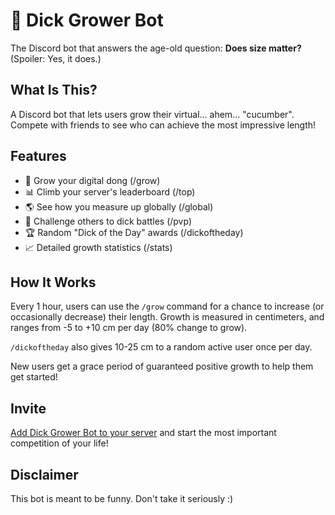 # 🍆 Dick Grower Bot

The Discord bot that answers the age-old question: **Does size matter?** (Spoiler: Yes, it does.)

## What Is This?

A Discord bot that lets users grow their virtual... ahem... "cucumber". Compete with friends to see who can achieve the most impressive length!

## Features

- 📏 Grow your digital dong (/grow)
- 📊 Climb your server's leaderboard (/top)
- 🌎 See how you measure up globally (/global)
- 🥊 Challenge others to dick battles (/pvp)
- 🏆 Random "Dick of the Day" awards (/dickoftheday)
- 📈 Detailed growth statistics (/stats)

## How It Works

Every 1 hour, users can use the `/grow` command for a chance to increase (or occasionally decrease) their length. Growth is measured in centimeters, and ranges from -5 to +10 cm per day (80% change to grow).

`/dickoftheday` also gives 10-25 cm to a random active user once per day.

New users get a grace period of guaranteed positive growth to help them get started!

## Invite

[Add Dick Grower Bot to your server](https://discord.com/oauth2/authorize?client_id=1346958211810590761) and start the most important competition of your life!

## Disclaimer

This bot is meant to be funny. Don't take it seriously :)